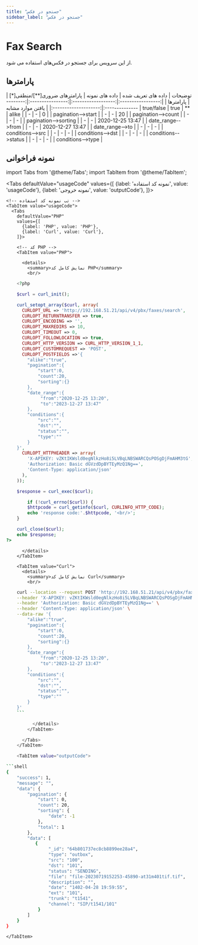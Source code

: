 ```yaml
---
title: "جستجو در فکس"
sidebar_label: "جستجو در فکس"
---
```

# Fax Search

از این سرویس برای جستجو در فکس‌های  استفاده می شود.

## پارامتر‌ها
<div class="custom-table">
|      توضیحات      | داده های تعریف شده |  داده های نمونه  | پارامترهای ضروری[**]/منطقی[*] |       پارامترها      |
|:-----------------:|:------------------:|:----------------:|:----------------------:|:--------------------:|
| یافتن موارد مشابه |     true/false     |       true       |           **           |         alike        |
|         -         |          -         |         0        |                        |  pagination-->start  |
|         -         |          -         |        20        |                        |  pagination-->count  |
|         -         |          -         |         -        |                        | pagination-->sorting |
|         -         |          -         | 2020-12-25 13:47 |                        |   date_range-->from  |
|         -         |          -         | 2020-12-27 13:47 |                        |    date_range-->to   |
|         -         |          -         |         -        |                        |   conditions-->src   |
|         -         |          -         |         -        |                        |   conditions-->dst   |
|         -         |          -         |         -        |                        |  conditions-->status |
|         -         |          -         |         -        |                        |   conditions-->type  |
</div>


## نمونه فراخوانی


<!--  -->


import Tabs from '@theme/Tabs';
import TabItem from '@theme/TabItem';

  <Tabs
    defaultValue="usageCode"
    values={[
      {label: 'نمونه کد استفاده', value: 'usageCode'},
      {label: 'نمونه خروجی', value: 'outputCode'},
    ]}>

    <!-- تب نمونه کد استفاده -->
    <TabItem value="usageCode">
      <Tabs
        defaultValue="PHP"
        values={[
          {label: 'PHP', value: 'PHP'},
          {label: 'Curl', value: 'Curl'},
        ]}>

        <!-- کد PHP -->
        <TabItem value="PHP">
      
          <details>
            <summary>نمایش کامل کد PHP</summary>
            <br/>

```php
	<?php

	$curl = curl_init();

	curl_setopt_array($curl, array(
	  CURLOPT_URL => 'http://192.168.51.21/api/v4/pbx/faxes/search',
	  CURLOPT_RETURNTRANSFER => true,
	  CURLOPT_ENCODING => '',
	  CURLOPT_MAXREDIRS => 10,
	  CURLOPT_TIMEOUT => 0,
	  CURLOPT_FOLLOWLOCATION => true,
	  CURLOPT_HTTP_VERSION => CURL_HTTP_VERSION_1_1,
	  CURLOPT_CUSTOMREQUEST => 'POST',
	  CURLOPT_POSTFIELDS =>'{
		"alike":"true",
		"pagination":{
			"start":0,
			"count":20,
			"sorting":{}
		},
		"date_range":{
			 "from":"2020-12-25 13:20",
       		 "to":"2023-12-27 13:47"
		},
		"conditions":{
			"src":"",
			"dst":"",
			"status":"",
			"type":""
		}
	}',
	  CURLOPT_HTTPHEADER => array(
		'X-APIKEY: vZKtIKWsld0egNlkzHo8i5LVBqLNBSWARCQsPOSgDjFmAHM3tG',
		'Authorization: Basic dGVzdDpBYTEyMzQ1Ng==',
		'Content-Type: application/json'
	  ),
	));

	$response = curl_exec($curl);

		if (!curl_errno($curl)) {
		$httpcode = curl_getinfo($curl, CURLINFO_HTTP_CODE);
		echo 'response code:'.$httpcode, '<br/>';
	}

	curl_close($curl);
	echo $response;
?>
```

          </details>
        </TabItem>

        <TabItem value="Curl">
          <details>
            <summary>نمایش کامل کد Curl</summary>
            <br/>

```bash
	curl --location --request POST 'http://192.168.51.21/api/v4/pbx/faxes/search' \
	--header 'X-APIKEY: vZKtIKWsld0egNlkzHo8i5LVBqLNBSWARCQsPOSgDjFmAHM3tG' \
	--header 'Authorization: Basic dGVzdDpBYTEyMzQ1Ng==' \
	--header 'Content-Type: application/json' \
	--data-raw '{
		"alike":"true",
		"pagination":{
			"start":0,
			"count":20,
			"sorting":{}
		},
		"date_range":{
			 "from":"2020-12-25 13:20",
        	 "to":"2023-12-27 13:47"
		},
		"conditions":{
			"src":"",
			"dst":"",
			"status":"",
			"type":""
		}
	}'
	```

          </details>
        </TabItem>

      </Tabs>
    </TabItem>

    <TabItem value="outputCode">

```shell
{
    "success": 1,
    "message": "",
    "data": {
        "pagination": {
            "start": 0,
            "count": 20,
            "sorting": {
                "date": -1
            },
            "total": 1
        },
        "data": [
           {
                "_id": "64b801737ec8cb8899ee28a4",
                "type": "outbox",
                "src": "100",
                "dst": "101",
                "status": "SENDING",
                "file": "file-20230719152253-45890-at31m401tif.tif",
                "description": "",
                "date": "1402-04-28 19:59:55",
                "ext": "101",
                "trunk": "t1541",
                "channel": "SIP/t1541/101"
            }
        ]
    }
}
```
    </TabItem>

  </Tabs>
